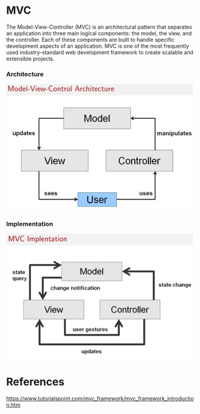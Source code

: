 <!--
@Author: Thomas Scholtz <thomas>
@Date:   2017-03-07T22:56:03+02:00
@Email:  thomas@quantum-sicarius.za.net
@Last modified by:   thomas
@Last modified time: 2017-03-07T23:08:26+02:00
@License: Attribution-NonCommercial-ShareAlike 4.0 International
-->

# MVC
The Model-View-Controller (MVC) is an architectural pattern that separates an application into three main logical components: the model, the view, and the controller. Each of these components are built to handle specific development aspects of an application. MVC is one of the most frequently used industry-standard web development framework to create scalable and extensible projects.

### Architecture
<img src="/COS216/notes/images/mvc.jpg" width="500">

### Implementation
<!--[MVC Implementation](/COS216/notes/images/mvcimplementation.jpg)-->
<img src="/COS216/notes/images/mvcimplementation.jpg" width="500">

# References
https://www.tutorialspoint.com/mvc_framework/mvc_framework_introduction.htm

